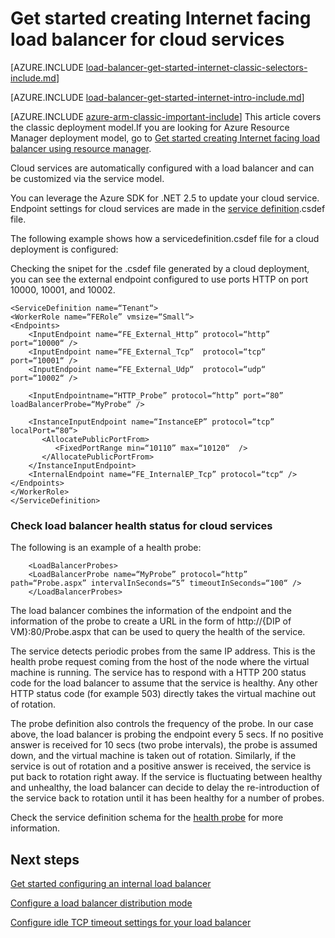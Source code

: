 <properties 
   pageTitle="Get started creating Internet facing load balancer in classic deployment model using for cloud services | Windows Azure"
   description="Learn how to create an Internet facing load balancer in classic deployment model for cloud services"
   services="load-balancer"
   documentationCenter="na"
   authors="joaoma"
   manager="carmonm"
   editor=""
   tags="azure-service-management"
/>
<tags
	ms.service="load-balancer"
	ms.date="11/03/2015"
	wacn.date=""/>

# Get started creating Internet facing load balancer for cloud services

[AZURE.INCLUDE [load-balancer-get-started-internet-classic-selectors-include.md](../includes/load-balancer-get-started-internet-classic-selectors-include.md)]

[AZURE.INCLUDE [load-balancer-get-started-internet-intro-include.md](../includes/load-balancer-get-started-internet-intro-include.md)]

[AZURE.INCLUDE [azure-arm-classic-important-include](../includes/azure-arm-classic-important-include.md)] This article covers the classic deployment model.If you are looking for Azure Resource Manager deployment model, go to [Get started creating Internet facing load balancer using resource manager](/documentation/articles/load-balancer-get-started-internet-arm-ps).


Cloud services are automatically configured with a load balancer and can be customized via the service model.

You can leverage the Azure SDK for .NET 2.5 to update your cloud service. Endpoint settings for cloud services are made in the [service definition](https://msdn.microsoft.com/zh-cn/library/azure/gg557553.aspx).csdef file.

The following example shows how a servicedefinition.csdef file for a cloud deployment is configured:

Checking the snipet for the .csdef file generated by a cloud deployment, you can see the external endpoint configured to use ports HTTP on port 10000, 10001, and 10002.


	<ServiceDefinition name=“Tenant“>
   	<WorkerRole name=“FERole” vmsize=“Small“>
    <Endpoints>
        <InputEndpoint name=“FE_External_Http” protocol=“http” port=“10000“ />
        <InputEndpoint name=“FE_External_Tcp“  protocol=“tcp“  port=“10001“ />
        <InputEndpoint name=“FE_External_Udp“  protocol=“udp“  port=“10002“ />

        <InputEndpointname=“HTTP_Probe” protocol=“http” port=“80” loadBalancerProbe=“MyProbe“ />

        <InstanceInputEndpoint name=“InstanceEP” protocol=“tcp” localPort=“80“>
           <AllocatePublicPortFrom>
              <FixedPortRange min=“10110” max=“10120“  />
           </AllocatePublicPortFrom>
        </InstanceInputEndpoint>
        <InternalEndpoint name=“FE_InternalEP_Tcp” protocol=“tcp“ />
    </Endpoints>
  	</WorkerRole>
	</ServiceDefinition>




### Check load balancer health status for cloud services


The following is an example of a health probe:

	 	<LoadBalancerProbes>
    	<LoadBalancerProbe name=“MyProbe” protocol=“http” path=“Probe.aspx” intervalInSeconds=“5” timeoutInSeconds=“100“ />
 	 	</LoadBalancerProbes>

The load balancer combines the information of the endpoint and the information of the probe to create a URL in the form of http://{DIP of VM}:80/Probe.aspx that can be used to query the health of the service.

The service detects periodic probes from the same IP address. This is the health probe request coming from the host of the node where the virtual machine is running.
The service has to respond with a HTTP 200 status code for the load balancer to assume that the service is healthy. Any other HTTP status code (for example 503) directly takes the virtual machine out of rotation.

The probe definition also controls the frequency of the probe. In our case above, the load balancer is probing the endpoint every 5 secs. If no positive answer is received for 10 secs (two probe intervals), the probe is assumed down, and the virtual machine is taken out of rotation. Similarly, if the service is out of rotation and a positive answer is received, the service is put back to rotation right away. If the service is fluctuating between healthy and unhealthy, the load balancer can decide to delay the re-introduction of the service back to rotation until it has been healthy for a number of probes.

Check the service definition schema for the [health probe](https://msdn.microsoft.com/zh-cn/library/azure/jj151530.aspx) for more information.

## Next steps

[Get started configuring an internal load balancer](/documentation/articles/load-balancer-internal-getstarted)

[Configure a load balancer distribution mode](/documentation/articles/load-balancer-distribution-mode)

[Configure idle TCP timeout settings for your load balancer](/documentation/articles/load-balancer-tcp-idle-timeout)

